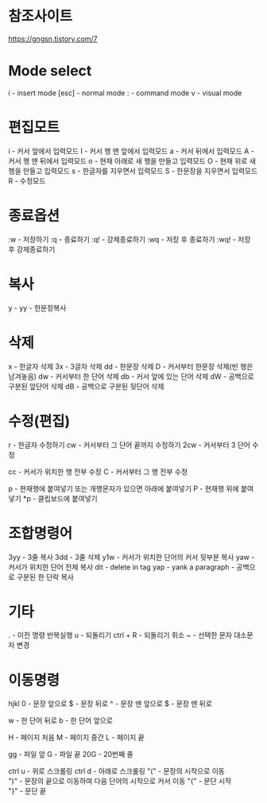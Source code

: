 # 참조사이트
https://gngsn.tistory.com/7

# Mode select
i - insert mode
[esc] - normal mode
: - command mode
v - visual mode

# 편집모트
i - 커서 앞에서 입력모드
I - 커서 행 맨 앞에서 입력모드
a - 커서 뒤에서 입력모드
A - 커서 행 맨 뒤에서 입력모드
o - 현재 아래로 새 행을 만들고 입력모드
O - 현재 위로 새 행을 만들고 입력모드
s - 한글자를 지우면서 입력모드
S - 한문장을 지우면서 입력모드
R - 수정모드

# 종료옵션
:w - 저장하기
:q - 종료하기
:q! - 강제종료하기
:wq - 저장 후 종료하기
:wq! - 저장 후 강제종료하기

# 복사
y - 
yy - 한문장복사

# 삭제
x - 한글자 삭제
3x - 3글자 삭제
dd - 한문장 삭제
D - 커서부터 한문장 삭제(빈 행은 남겨놓음)
dw - 커서부터 한 단어 삭제
db - 커서 앞에 있는 단어 삭제
dW - 공백으로 구분된 앞단어 삭제
dB - 공백으로 구분된 뒷단어 삭제

# 수정(편집)
r - 한글자 수정하기
cw - 커서부터 그 단어 끝까지 수정하기
2cw - 커서부터 3 단어 수정

cc - 커서가 위치한 행 전부 수정
C - 커서부터 그 행 전부 수정

p - 현재행에 붙여넣기 또는 개행문자가 있으면 아래에 붙여넣기
P - 현재행 위에 붙여넣기 
*p - 클립보드에 붙여넣기

# 조합명령어
3yy - 3줄 복사
3dd - 3줄 삭제
y1w - 커서가 위치한 단어의 커서 뒷부분 복사
yaw - 커서가 위치한 단어 전체 복사
dit - delete in tag
yap - yank a paragraph - 공백으로 구분된 한 단락 복사

# 기타
. - 이전 명령 반복실행
u - 되돌리기
ctrl + R - 되돌리기 취소
~ - 선택한 문자 대소문자 변경

# 이동명령
hjkl
0 - 문장 앞으로
$ - 문장 뒤로
^ - 문장 맨 앞으로
$ - 문장 맨 뒤로

w - 한 단어 뒤로
b - 한 단어 앞으로

H - 페이지 처음
M - 페이지 중간
L - 페이지 끝

gg - 파일 앞
G - 파일 끝
20G - 20번째 줄

ctrl u - 위로 스크롤링
ctrl d - 아래로 스크롤링
"(" - 문장의 시작으로 이동    
")" - 문장의 끝으로 이동하여 다음 단어의 시작으로 커서 이동
"{" - 문단 시작    
"}" - 문단 끝